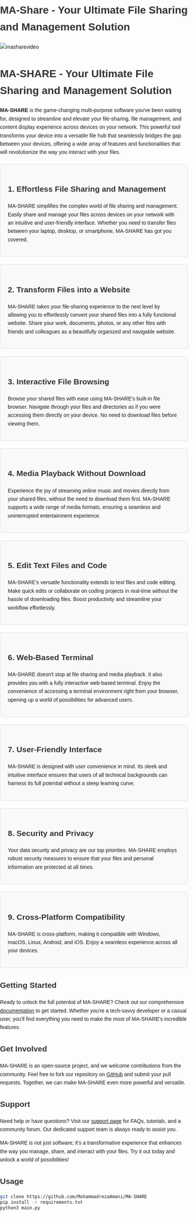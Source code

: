 # MA-Share - Your Ultimate File Sharing and Management Solution


![masharevideo](https://github.com/MohammadrezaAmani/FileManager/blob/main/assets/media/mashare.gif?raw=true)


<!DOCTYPE html>
<html lang="en">
<head>
    <meta charset="UTF-8">
    <meta name="viewport" content="width=device-width, initial-scale=1.0">
    <title>MA-SHARE - Your Ultimate File Sharing and Management Solution</title>
    <style>
        body {
            font-family: Arial, sans-serif;
            line-height: 1.6;
            margin: 0;
            padding: 0;
        }
        h1, h2, h3 {
            color: #333;
        }
        .feature {
            margin-top: 20px;
            padding: 20px;
            border: 1px solid #ddd;
            border-radius: 5px;
            background-color: #f9f9f9;
        }
        .feature img {
            max-width: 100%;
            height: auto;
        }
    </style>
</head>
<body>
    <h1>MA-SHARE - Your Ultimate File Sharing and Management Solution</h1>
    <p><strong>MA-SHARE</strong> is the game-changing multi-purpose software you've been waiting for, designed to streamline and elevate your file-sharing, file management, and content display experience across devices on your network. This powerful tool transforms your device into a versatile file hub that seamlessly bridges the gap between your devices, offering a wide array of features and functionalities that will revolutionize the way you interact with your files.</p>

<div class="feature">
    <h2>1. Effortless File Sharing and Management</h2>
    <p>MA-SHARE simplifies the complex world of file sharing and management. Easily share and manage your files across devices on your network with an intuitive and user-friendly interface. Whether you need to transfer files between your laptop, desktop, or smartphone, MA-SHARE has got you covered.</p>
</div>

<!-- Feature 2 -->
<div class="feature">
    <h2>2. Transform Files into a Website</h2>
    <p>MA-SHARE takes your file-sharing experience to the next level by allowing you to effortlessly convert your shared files into a fully functional website. Share your work, documents, photos, or any other files with friends and colleagues as a beautifully organized and navigable website.</p>
</div>


<div class="feature">
    <h2>3. Interactive File Browsing</h2>
    <p>Browse your shared files with ease using MA-SHARE's built-in file browser. Navigate through your files and directories as if you were accessing them directly on your device. No need to download files before viewing them.</p>
</div>


<div class="feature">
    <h2>4. Media Playback Without Download</h2>
    <p>Experience the joy of streaming online music and movies directly from your shared files, without the need to download them first. MA-SHARE supports a wide range of media formats, ensuring a seamless and uninterrupted entertainment experience.</p>
</div>


<div class="feature">
    <h2>5. Edit Text Files and Code</h2>
    <p>MA-SHARE's versatile functionality extends to text files and code editing. Make quick edits or collaborate on coding projects in real-time without the hassle of downloading files. Boost productivity and streamline your workflow effortlessly.</p>
</div>


<div class="feature">
    <h2>6. Web-Based Terminal</h2>
    <p>MA-SHARE doesn't stop at file sharing and media playback. It also provides you with a fully interactive web-based terminal. Enjoy the convenience of accessing a terminal environment right from your browser, opening up a world of possibilities for advanced users.</p>
</div>


<div class="feature">
    <h2>7. User-Friendly Interface</h2>
    <p>MA-SHARE is designed with user convenience in mind. Its sleek and intuitive interface ensures that users of all technical backgrounds can harness its full potential without a steep learning curve.</p>
</div>


<div class="feature">
    <h2>8. Security and Privacy</h2>
    <p>Your data security and privacy are our top priorities. MA-SHARE employs robust security measures to ensure that your files and personal information are protected at all times.</p>
</div>


<div class="feature">
    <h2>9. Cross-Platform Compatibility</h2>
    <p>MA-SHARE is cross-platform, making it compatible with Windows, macOS, Linux, Android, and iOS. Enjoy a seamless experience across all your devices.</p>
</div>

<h2>Getting Started</h2>
<p>Ready to unlock the full potential of MA-SHARE? Check out our comprehensive <a href="https://MA-SHARE-docs.com">documentation</a> to get started. Whether you're a tech-savvy developer or a casual user, you'll find everything you need to make the most of MA-SHARE's incredible features.</p>

<h2>Get Involved</h2>
<p>MA-SHARE is an open-source project, and we welcome contributions from the community. Feel free to fork our repository on <a href="https://github.com/MohammadrezaAmani/MA-SHARE">GitHub</a> and submit your pull requests. Together, we can make MA-SHARE even more powerful and versatile.</p>

<h2>Support</h2>
<p>Need help or have questions? Visit our <a href="https://MA-SHARE-support.com">support page</a> for FAQs, tutorials, and a community forum. Our dedicated support team is always ready to assist you.</p>

<p>MA-SHARE is not just software; it's a transformative experience that enhances the way you manage, share, and interact with your files. Try it out today and unlock a world of possibilities!</p>
</body>
</html>

<h2> Usage </h2>

```bash
git clone https://github.com/MohammadrezaAmani/MA-SHARE
pip install -r requirements.txt
python3 main.py
```
